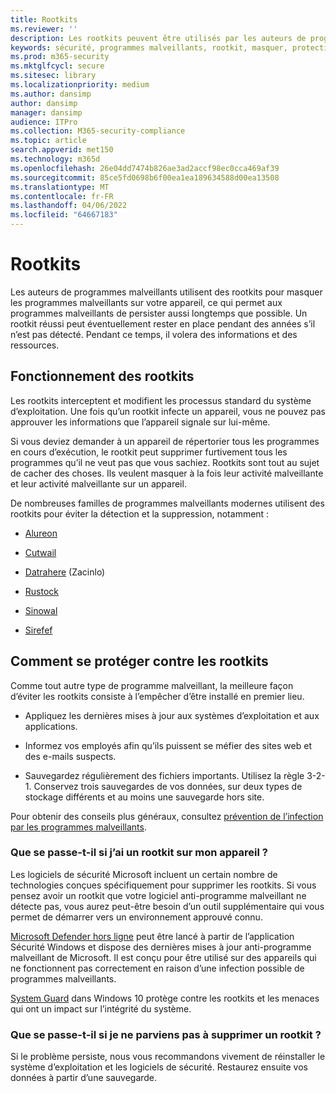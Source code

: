 ```yaml
---
title: Rootkits
ms.reviewer: ''
description: Les rootkits peuvent être utilisés par les auteurs de programmes malveillants pour masquer le code malveillant sur votre ordinateur et rendre les programmes malveillants ou les logiciels potentiellement indésirables plus difficiles à supprimer.
keywords: sécurité, programmes malveillants, rootkit, masquer, protection, masquage, WDSI, MMPC, Centre de protection Microsoft contre les programmes malveillants, rootkits, Sirefef, Rustock, Sinowal, Cutwail, malware, virus
ms.prod: m365-security
ms.mktglfcycl: secure
ms.sitesec: library
ms.localizationpriority: medium
ms.author: dansimp
author: dansimp
manager: dansimp
audience: ITPro
ms.collection: M365-security-compliance
ms.topic: article
search.appverid: met150
ms.technology: m365d
ms.openlocfilehash: 26e04dd7474b826ae3ad2accf98ec0cca469af39
ms.sourcegitcommit: 85ce5fd0698b6f00ea1ea189634588d00ea13508
ms.translationtype: MT
ms.contentlocale: fr-FR
ms.lasthandoff: 04/06/2022
ms.locfileid: "64667183"
---
```

# <a name="rootkits"></a>Rootkits

Les auteurs de programmes malveillants utilisent des rootkits pour masquer les programmes malveillants sur votre appareil, ce qui permet aux programmes malveillants de persister aussi longtemps que possible. Un rootkit réussi peut éventuellement rester en place pendant des années s’il n’est pas détecté. Pendant ce temps, il volera des informations et des ressources.

## <a name="how-rootkits-work"></a>Fonctionnement des rootkits

Les rootkits interceptent et modifient les processus standard du système d’exploitation. Une fois qu’un rootkit infecte un appareil, vous ne pouvez pas approuver les informations que l’appareil signale sur lui-même.

Si vous deviez demander à un appareil de répertorier tous les programmes en cours d’exécution, le rootkit peut supprimer furtivement tous les programmes qu’il ne veut pas que vous sachiez. Rootkits sont tout au sujet de cacher des choses. Ils veulent masquer à la fois leur activité malveillante et leur activité malveillante sur un appareil.

De nombreuses familles de programmes malveillants modernes utilisent des rootkits pour éviter la détection et la suppression, notamment :

* [Alureon](https://www.microsoft.com/security/portal/threat/encyclopedia/Entry.aspx?Name=Win32%2fAlureon)

* [Cutwail](https://www.microsoft.com/security/portal/threat/encyclopedia/Entry.aspx?Name=Win32%2fCutwail)

* [Datrahere](https://www.microsoft.com/wdsi/threats/malware-encyclopedia-description?Name=Trojan:Win64/Detrahere) (Zacinlo)

* [Rustock](https://www.microsoft.com/security/portal/threat/encyclopedia/entry.aspx?Name=Win32%2fRustock)

* [Sinowal](https://www.microsoft.com/security/portal/threat/encyclopedia/Entry.aspx?Name=Win32%2fSinowal)

* [Sirefef](https://www.microsoft.com/security/portal/threat/encyclopedia/Entry.aspx?Name=Win32%2fSirefef)

## <a name="how-to-protect-against-rootkits"></a>Comment se protéger contre les rootkits

Comme tout autre type de programme malveillant, la meilleure façon d’éviter les rootkits consiste à l’empêcher d’être installé en premier lieu.

* Appliquez les dernières mises à jour aux systèmes d’exploitation et aux applications.

* Informez vos employés afin qu’ils puissent se méfier des sites web et des e-mails suspects.

* Sauvegardez régulièrement des fichiers importants. Utilisez la règle 3-2-1. Conservez trois sauvegardes de vos données, sur deux types de stockage différents et au moins une sauvegarde hors site.

Pour obtenir des conseils plus généraux, consultez [prévention de l’infection par les programmes malveillants](prevent-malware-infection.md).

### <a name="what-if-i-think-i-have-a-rootkit-on-my-device"></a>Que se passe-t-il si j’ai un rootkit sur mon appareil ?

Les logiciels de sécurité Microsoft incluent un certain nombre de technologies conçues spécifiquement pour supprimer les rootkits. Si vous pensez avoir un rootkit que votre logiciel anti-programme malveillant ne détecte pas, vous aurez peut-être besoin d’un outil supplémentaire qui vous permet de démarrer vers un environnement approuvé connu.

[Microsoft Defender hors ligne](https://support.microsoft.com/help/17466/microsoft-defender-offline-help-protect-my-pc) peut être lancé à partir de l’application Sécurité Windows et dispose des dernières mises à jour anti-programme malveillant de Microsoft. Il est conçu pour être utilisé sur des appareils qui ne fonctionnent pas correctement en raison d’une infection possible de programmes malveillants.

[System Guard](https://cloudblogs.microsoft.com/microsoftsecure/2017/10/23/hardening-the-system-and-maintaining-integrity-with-windows-defender-system-guard/) dans Windows 10 protège contre les rootkits et les menaces qui ont un impact sur l’intégrité du système.

### <a name="what-if-i-cant-remove-a-rootkit"></a>Que se passe-t-il si je ne parviens pas à supprimer un rootkit ?

Si le problème persiste, nous vous recommandons vivement de réinstaller le système d’exploitation et les logiciels de sécurité. Restaurez ensuite vos données à partir d’une sauvegarde.
